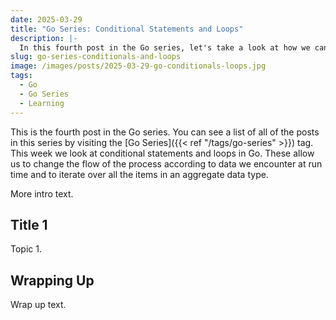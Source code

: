 ```yaml
---
date: 2025-03-29
title: "Go Series: Conditional Statements and Loops"
description: |-
  In this fourth post in the Go series, let's take a look at how we can control the flow of the application by using conditional statements and loops; responding to the data we encounter at run time.
slug: go-series-conditionals-and-loops
image: /images/posts/2025-03-29-go-conditionals-loops.jpg
tags:
  - Go
  - Go Series
  - Learning
---
```


This is the fourth post in the Go series.
You can see a list of all of the posts in this series by visiting the [Go Series]({{< ref "/tags/go-series" >}}) tag.
This week we look at conditional statements and loops in Go.
These allow us to change the flow of the process according to data we encounter at run time and to iterate over all the items in an aggregate data type.

More intro text.

## Title 1

Topic 1.

## Wrapping Up

Wrap up text.
